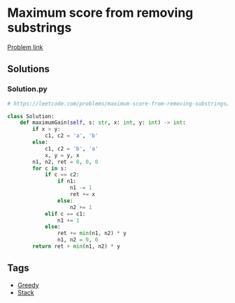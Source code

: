 # Maximum score from removing substrings

[Problem link](https://leetcode.com/problems/maximum-score-from-removing-substrings/)

## Solutions


### Solution.py
```py
# https://leetcode.com/problems/maximum-score-from-removing-substrings/

class Solution:
    def maximumGain(self, s: str, x: int, y: int) -> int:
        if x > y:
            c1, c2 = 'a', 'b'
        else:
            c1, c2 = 'b', 'a'
            x, y = y, x
        n1, n2, ret = 0, 0, 0
        for c in s:
            if c == c2:
                if n1:
                    n1 -= 1
                    ret += x
                else:
                    n2 += 1
            elif c == c1:
                n1 += 1
            else:
                ret += min(n1, n2) * y
                n1, n2 = 0, 0
        return ret + min(n1, n2) * y
```
## Tags

* [Greedy](/README.md#Greedy)
* [Stack](/README.md#Stack)
